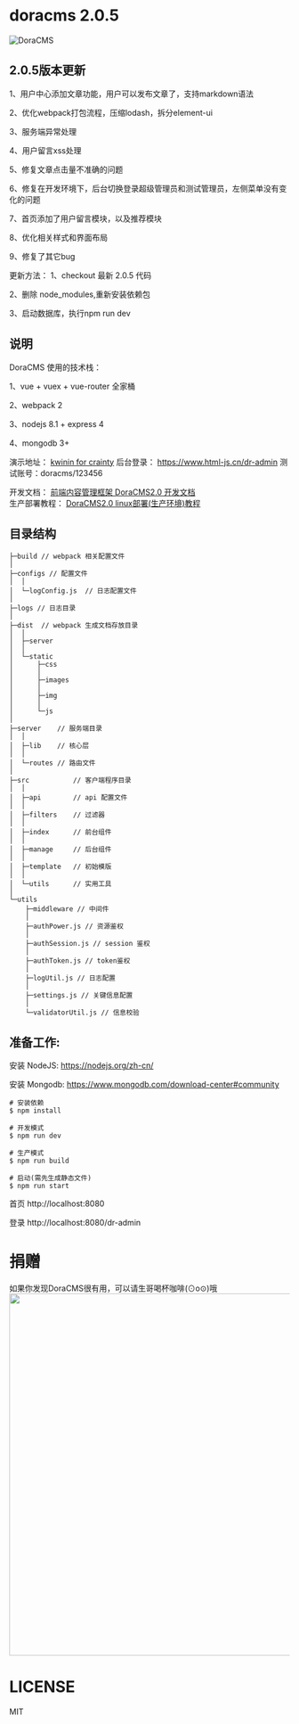 # doracms 2.0.5

![DoraCMS](http://7xkrk4.com1.z0.glb.clouddn.com/doracms2.jpg "DoraCMS")

## 2.0.5版本更新
1、用户中心添加文章功能，用户可以发布文章了，支持markdown语法

2、优化webpack打包流程，压缩lodash，拆分element-ui

3、服务端异常处理

4、用户留言xss处理

5、修复文章点击量不准确的问题

6、修复在开发环境下，后台切换登录超级管理员和测试管理员，左侧菜单没有变化的问题

7、首页添加了用户留言模块，以及推荐模块

8、优化相关样式和界面布局

9、修复了其它bug


更新方法： 
1、checkout 最新 2.0.5 代码

2、删除 node_modules,重新安装依赖包

3、启动数据库，执行npm run dev 


## 说明

DoraCMS 使用的技术栈：

1、vue + vuex + vue-router 全家桶

2、webpack 2

3、nodejs 8.1 + express 4

4、mongodb 3+

演示地址： [kwinin for crainty](https://www.html-js.cn)
后台登录： https://www.html-js.cn/dr-admin     测试账号：doracms/123456

开发文档： [前端内容管理框架 DoraCMS2.0 开发文档](https://www.html-js.cn/details/ryn2kSWqZ.html)   
生产部署教程： [DoraCMS2.0 linux部署(生产环境)教程](https://www.html-js.cn/details/ry4-B-hkf.html)  


## 目录结构

```
├─build // webpack 相关配置文件
│
├─configs // 配置文件
│  │  
│  └─logConfig.js  // 日志配置文件
│ 
├─logs // 日志目录
│
├─dist  // webpack 生成文档存放目录
│  │
│  ├─server
│  │
│  └─static
│      ├─css
│      │
│      ├─images
│      │
│      ├─img
│      │
│      └─js
│
├─server    // 服务端目录
│  │
│  ├─lib    // 核心层
│  │
│  └─routes // 路由文件
│
├─src           // 客户端程序目录
│  │
│  ├─api        // api 配置文件
│  │
│  ├─filters    // 过滤器
│  │
│  ├─index      // 前台组件
│  │
│  ├─manage     // 后台组件
│  │
│  ├─template   // 初始模版
│  │
│  └─utils      // 实用工具
│
└─utils
    ├─middleware // 中间件
    │
    ├─authPower.js // 资源鉴权
    │
    ├─authSession.js // session 鉴权
    │
    ├─authToken.js // token鉴权
    │
    ├─logUtil.js // 日志配置
    │
    ├─settings.js // 关键信息配置
    │
    └─validatorUtil.js // 信息校验

```





## 准备工作:
安装 NodeJS:
https://nodejs.org/zh-cn/

安装 Mongodb:
https://www.mongodb.com/download-center#community

```shell
# 安装依赖
$ npm install

# 开发模式
$ npm run dev

# 生产模式
$ npm run build

# 启动(需先生成静态文件)
$ npm run start
```

首页
http://localhost:8080

登录
http://localhost:8080/dr-admin

# 捐赠
如果你发现DoraCMS很有用，可以请生哥喝杯咖啡(⊙o⊙)哦
<img width="650" src="http://7xkrk4.com1.z0.glb.clouddn.com/payme.jpg" alt="">

# LICENSE

MIT
